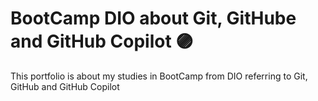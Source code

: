 # BootCamp DIO about Git, GitHube and GitHub Copilot 🟣

This portfolio is about my studies in BootCamp from DIO referring to Git, GitHub and GitHub Copilot
